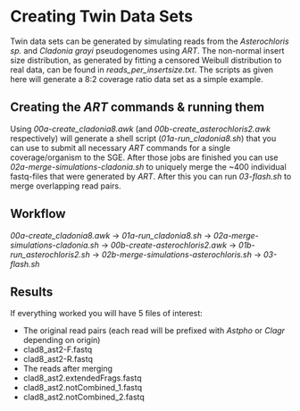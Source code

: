 # Creating Twin Data Sets
Twin data sets can be generated by simulating reads from the *Asterochloris sp.* and *Cladonia grayi* pseudogenomes using *ART*. The non-normal insert size distribution, as generated by fitting a censored Weibull distribution to real data, can be found in *reads_per_insertsize.txt*. The scripts as given here will generate a 8:2 coverage ratio data set as a simple example. 

## Creating the *ART* commands & running them
Using *00a-create_cladonia8.awk* (and *00b-create_asterochloris2.awk* respectively) will generate a shell script (*01a-run_cladonia8.sh*) that you can use to submit all necessary *ART* commands for a single coverage/organism to the SGE. After those jobs are finished you can use *02a-merge-simulations-cladonia.sh* to uniquely merge the ~400 individual fastq-files that were generated by *ART*. After this you can run *03-flash.sh* to merge overlapping read pairs.

## Workflow
*00a-create_cladonia8.awk* -> *01a-run_cladonia8.sh* -> *02a-merge-simulations-cladonia.sh* -> *00b-create-asterochloris2.awk* -> *01b-run_asterochloris2.sh* -> *02b-merge-simulations-asterochloris.sh* -> *03-flash.sh*

## Results
If everything worked you will have 5 files of interest: 
- The original read pairs (each read will be prefixed with *Astpho* or *Clagr* depending on origin)
 - clad8_ast2-F.fastq
 - clad8_ast2-R.fastq
- The reads after merging 
 - clad8_ast2.extendedFrags.fastq
 - clad8_ast2.notCombined_1.fastq
 - clad8_ast2.notCombined_2.fastq
